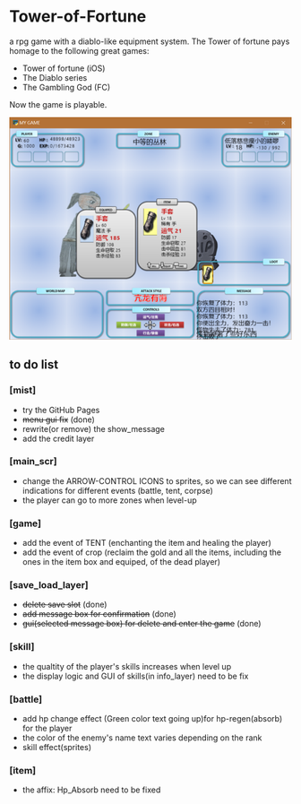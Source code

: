 # Tower-of-Fortune
a rpg game with a diablo-like equipment system.
The Tower of fortune pays homage to the following great games:
- Tower of fortune (iOS)
- The Diablo series
- The Gambling God (FC)

Now the game is playable.

![screenshot](./pic/screenshot.png)

## to do list

### [mist]
- try the GitHub Pages
- ~~menu gui fix~~ (done)
- rewrite(or remove) the show_message
- add the credit layer

### [main_scr]
- change the ARROW-CONTROL ICONS to sprites, so we can see different indications for different events (battle, tent, corpse)
- the player can go to more zones when level-up

### [game]
- add the event of TENT (enchanting the item and healing the player)
- add the event of crop (reclaim the gold and all the items, including the ones in the item box and equiped, of the dead player) 

### [save_load_layer]
- ~~delete save slot~~ (done)
- ~~add message box for confirmation~~ (done)
- ~~gui(selected message box) for delete and enter the game~~ (done)

### [skill]
- the qualtity of the player's skills increases when level up
- the display logic and GUI of skills(in info_layer) need to be fix

### [battle]
- add hp change effect (Green color text going up)for hp-regen(absorb) for the player
- the color of the enemy's name text varies depending on the rank
- skill effect(sprites) 

### [item]
- the affix: Hp_Absorb need to be fixed
